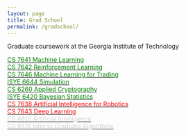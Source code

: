 ```yaml
---
layout: page
title: Grad School
permalink: /gradschool/
---
```


Graduate coursework at the Georgia Institute of Technology <br/>

[<span style="color:green">CS 7641 Machine Learning</span>][cs7641] <br/>
[<span style="color:green">CS 7642 Reinforcement Learning</span>][cs7642] <br/>
[<span style="color:green">CS 7646 Machine Learning for Trading</span>][cs7646] <br/>
[<span style="color:green">ISYE 6644 Simulation</span>][isye6644] <br/>
[<span style="color:green">CS 6260 Applied Cryptography</span>][cs6260] <br/>
[<span style="color:green">ISYE 6420 Bayesian Statistics</span>][isye6420] <br/>
[<span style="color:red">CS 7638 Artificial Intelligence for Robotics</span>][cs7638] <br/>
[<span style="color:red">CS 7643 Deep Learning</span>][cs7643] <br/>
[<span style="color:lightgrey">CS 6601 Artificial Intelligence</span>][cs6601] <br/>
[<span style="color:lightgrey">CS 6515 Intro to Graduate Algorithms</span>][cs6515]

[cs7641]: https://www.omscs.gatech.edu/cs-7641-machine-learning
[cs7642]: https://www.omscs.gatech.edu/cs-7642-reinforcement-learning
[cs7646]: https://www.omscs.gatech.edu/cs-7646-machine-learning-trading
[isye6644]: https://www2.isye.gatech.edu/~sman/courses/6644/
[cs6260]: https://www.cc.gatech.edu/~aboldyre/teaching/F11cs6260/
[isye6420]: https://www.omscs.gatech.edu/isye-6420-bayesian-statistics
[cs7638]: https://omscs.gatech.edu/cs-7638-artificial-intelligence-robotics
[cs6601]: https://omscs.gatech.edu/cs-6601-artificial-intelligence
[cs6515]: https://omscs.gatech.edu/cs-6515-intro-graduate-algorithms
[cs7643]: https://omscs.gatech.edu/cs-7643-deep-learning

